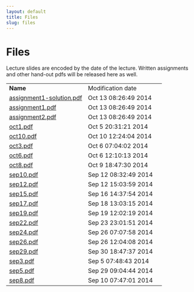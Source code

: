 ```yaml
---
layout: default
title: Files
slug: files
---
```


Files
=====

Lecture slides are encoded by the date of the lecture. Written assignments and other hand-out pdfs will be released here as well.

<table> <tr> <td><b>Name</b><td>Modification date</td><td> <tr><td><a href="files/assignment1-solution.pdf">assignment1-solution.pdf</td></td><td>Oct 13 08:26:49 2014</td></tr> <tr><td><a href="files/assignment1.pdf">assignment1.pdf</td></td><td>Oct 13 08:26:49 2014</td></tr> <tr><td><a href="files/assignment2.pdf">assignment2.pdf</td></td><td>Oct 13 08:26:49 2014</td></tr> <tr><td><a href="files/oct1.pdf">oct1.pdf</td></td><td>Oct 5 20:31:21 2014</td></tr> <tr><td><a href="files/oct10.pdf">oct10.pdf</td></td><td>Oct 10 12:24:04 2014</td></tr> <tr><td><a href="files/oct3.pdf">oct3.pdf</td></td><td>Oct 6 07:04:02 2014</td></tr> <tr><td><a href="files/oct6.pdf">oct6.pdf</td></td><td>Oct 6 12:10:13 2014</td></tr> <tr><td><a href="files/oct8.pdf">oct8.pdf</td></td><td>Oct 9 18:47:30 2014</td></tr> <tr><td><a href="files/sep10.pdf">sep10.pdf</td></td><td>Sep 12 08:32:49 2014</td></tr> <tr><td><a href="files/sep12.pdf">sep12.pdf</td></td><td>Sep 12 15:03:59 2014</td></tr> <tr><td><a href="files/sep15.pdf">sep15.pdf</td></td><td>Sep 16 14:37:54 2014</td></tr> <tr><td><a href="files/sep17.pdf">sep17.pdf</td></td><td>Sep 18 13:03:15 2014</td></tr> <tr><td><a href="files/sep19.pdf">sep19.pdf</td></td><td>Sep 19 12:02:19 2014</td></tr> <tr><td><a href="files/sep22.pdf">sep22.pdf</td></td><td>Sep 23 23:01:51 2014</td></tr> <tr><td><a href="files/sep24.pdf">sep24.pdf</td></td><td>Sep 26 07:07:58 2014</td></tr> <tr><td><a href="files/sep26.pdf">sep26.pdf</td></td><td>Sep 26 12:04:08 2014</td></tr> <tr><td><a href="files/sep29.pdf">sep29.pdf</td></td><td>Sep 30 18:47:37 2014</td></tr> <tr><td><a href="files/sep3.pdf">sep3.pdf</td></td><td>Sep 5 07:48:43 2014</td></tr> <tr><td><a href="files/sep5.pdf">sep5.pdf</td></td><td>Sep 29 09:04:44 2014</td></tr> <tr><td><a href="files/sep8.pdf">sep8.pdf</td></td><td>Sep 10 07:47:01 2014</td></tr> <!-- generated --></table>
